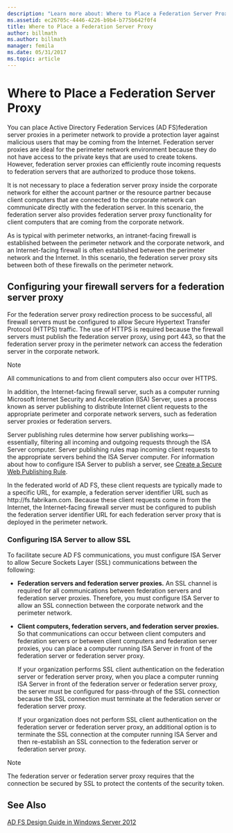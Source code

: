 ```yaml
---
description: "Learn more about: Where to Place a Federation Server Proxy"
ms.assetid: ec26705c-4446-4226-b9b4-b775b642f0f4
title: Where to Place a Federation Server Proxy
author: billmath
ms.author: billmath
manager: femila
ms.date: 05/31/2017
ms.topic: article
---
```


# Where to Place a Federation Server Proxy

You can place Active Directory Federation Services \(AD FS\)federation server proxies in a perimeter network to provide a protection layer against malicious users that may be coming from the Internet. Federation server proxies are ideal for the perimeter network environment because they do not have access to the private keys that are used to create tokens. However, federation server proxies can efficiently route incoming requests to federation servers that are authorized to produce those tokens.

It is not necessary to place a federation server proxy inside the corporate network for either the account partner or the resource partner because client computers that are connected to the corporate network can communicate directly with the federation server. In this scenario, the federation server also provides federation server proxy functionality for client computers that are coming from the corporate network.

As is typical with perimeter networks, an intranet\-facing firewall is established between the perimeter network and the corporate network, and an Internet\-facing firewall is often established between the perimeter network and the Internet. In this scenario, the federation server proxy sits between both of these firewalls on the perimeter network.

## Configuring your firewall servers for a federation server proxy
For the federation server proxy redirection process to be successful, all firewall servers must be configured to allow Secure Hypertext Transfer Protocol \(HTTPS\) traffic. The use of HTTPS is required because the firewall servers must publish the federation server proxy, using port 443, so that the federation server proxy in the perimeter network can access the federation server in the corporate network.

> [!NOTE]
> All communications to and from client computers also occur over HTTPS.

In addition, the Internet\-facing firewall server, such as a computer running Microsoft Internet Security and Acceleration \(ISA\) Server, uses a process known as server publishing to distribute Internet client requests to the appropriate perimeter and corporate network servers, such as federation server proxies or federation servers.

Server publishing rules determine how server publishing works—essentially, filtering all incoming and outgoing requests through the ISA Server computer. Server publishing rules map incoming client requests to the appropriate servers behind the ISA Server computer. For information about how to configure ISA Server to publish a server, see [Create a Secure Web Publishing Rule](https://go.microsoft.com/fwlink/?LinkId=75182).

In the federated world of AD FS, these client requests are typically made to a specific URL, for example, a federation server identifier URL such as http:\//fs.fabrikam.com. Because these client requests come in from the Internet, the Internet\-facing firewall server must be configured to publish the federation server identifier URL for each federation server proxy that is deployed in the perimeter network.

### Configuring ISA Server to allow SSL
To facilitate secure AD FS communications, you must configure ISA Server to allow Secure Sockets Layer \(SSL\) communications between the following:

-   **Federation servers and federation server proxies.** An SSL channel is required for all communications between federation servers and federation server proxies. Therefore, you must configure ISA Server to allow an SSL connection between the corporate network and the perimeter network.

-   **Client computers, federation servers, and federation server proxies.** So that communications can occur between client computers and federation servers or between client computers and federation server proxies, you can place a computer running ISA Server in front of the federation server or federation server proxy.

    If your organization performs SSL client authentication on the federation server or federation server proxy, when you place a computer running ISA Server in front of the federation server or federation server proxy, the server must be configured for pass\-through of the SSL connection because the SSL connection must terminate at the federation server or federation server proxy.

    If your organization does not perform SSL client authentication on the federation server or federation server proxy, an additional option is to terminate the SSL connection at the computer running ISA Server and then re\-establish an SSL connection to the federation server or federation server proxy.

> [!NOTE]
> The federation server or federation server proxy requires that the connection be secured by SSL to protect the contents of the security token.

## See Also
[AD FS Design Guide in Windows Server 2012](AD-FS-Design-Guide-in-Windows-Server-2012.md)
